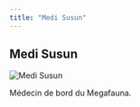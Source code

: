 ```yaml
---
title: "Medi Susun"
---
```


Medi Susun
----------


![Medi Susun](/images/stories/saga/gnoreconguista/persos/medi-susun.png)

Médecin de bord du Megafauna.
